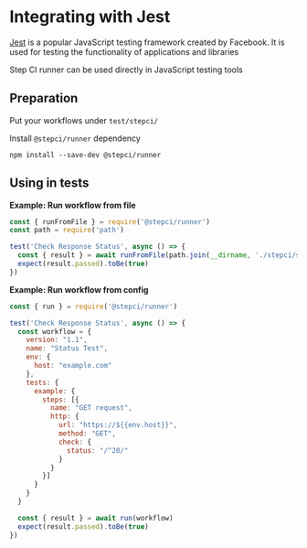 # Integrating with Jest

[Jest](https://jestjs.io/) is a popular JavaScript testing framework created by Facebook. It is used for testing the functionality of applications and libraries

Step CI runner can be used directly in JavaScript testing tools

## Preparation

Put your workflows under `test/stepci/`

Install `@stepci/runner` dependency

```
npm install --save-dev @stepci/runner
```

## Using in tests

**Example: Run workflow from file**

```js
const { runFromFile } = require('@stepci/runner')
const path = require('path')

test('Check Response Status', async () => {
  const { result } = await runFromFile(path.join(__dirname, './stepci/status.yml'))
  expect(result.passed).toBe(true)
})
```

**Example: Run workflow from config**

```js
const { run } = require('@stepci/runner')

test('Check Response Status', async () => {
  const workflow = {
    version: "1.1",
    name: "Status Test",
    env: {
      host: "example.com"
    },
    tests: {
      example: {
        steps: [{
          name: "GET request",
          http: {
            url: "https://${{env.host}}",
            method: "GET",
            check: {
              status: "/^20/"
            }
          }
        }]
      }
    }
  }

  const { result } = await run(workflow)
  expect(result.passed).toBe(true)
})
```

